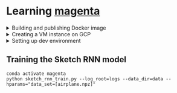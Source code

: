 # Learning [magenta](https://github.com/magenta/magenta)

<details>
    <summary>Building and publishing Docker image</summary>

```shell
# Build image.
docker rmi frnkly/learning-magenta
docker build --force-rm --tag frnkly/learning-magenta .

# Publish to Docker hub.
cat ./.docker-hub-token \
    | docker login --username $(cat ./.docker-hub-username) --password-stdin \
    && docker push frnkly/learning-magenta
```
</details>

<details>
    <summary>Creating a VM instance on GCP</summary>

| Paramater | Value |
| --- | --- |
| Machine type | `n2-standard-16` |
| Boot disk | Container-optimized OS (latest SDD, 50GB) |
| Service account | Compute engine default |
| Preemptibility | On |
</details>

<details>
    <summary>Setting up dev environment</summary>

```shell
# Create Docker container
docker run --interactive --tty --rm frnkly/learning-magenta

# Initialize gcloud
gcloud init --console-only

# Setup magenta
git clone https://github.com/magenta/magenta.git --depth 1 \
    && cd magenta/magenta/models/sketch_rnn \
    && mkdir data logs

# Download a subset of the airplane dataset
gsutil -m cp -r gs://quickdraw_dataset/sketchrnn/airplane.npz data/airplane.npz

# Download the full airplane dataset
gsutil -m cp -r gs://quickdraw_dataset/sketchrnn/airplane.full.npz data/airplane.full.npz

# Download the full dataset
gsutil -m cp -r gs://quickdraw_dataset/sketchrnn ./data
```
</details>

## Training the Sketch RNN model

```shell
conda activate magenta
python sketch_rnn_train.py --log_root=logs --data_dir=data --hparams="data_set=[airplane.npz]"
```
